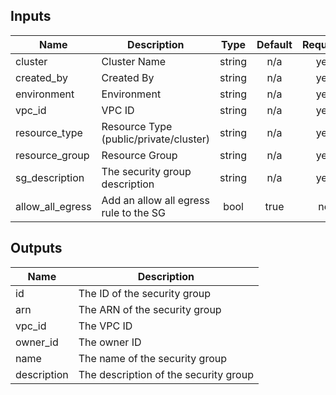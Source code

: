## Inputs

| Name | Description | Type | Default | Required |
|------|-------------|:----:|:-----:|:-----:|
| cluster | Cluster Name | string | n/a | yes |
| created\_by | Created By | string | n/a | yes |
| environment | Environment | string | n/a | yes |
| vpc_id | VPC ID | string | n/a | yes |
| resource_type | Resource Type (public/private/cluster) | string | n/a | yes |
| resource_group | Resource Group | string | n/a | yes |
| sg_description | The security group description | string | n/a | yes |
| allow_all_egress | Add an allow all egress rule to the SG | bool | true | no |


## Outputs

| Name | Description |
|------|-------------|
| id | The ID of the security group |
| arn | The ARN of the security group |
| vpc_id | The VPC ID |
| owner_id | The owner ID |
| name | The name of the security group |
| description | The description of the security group |
